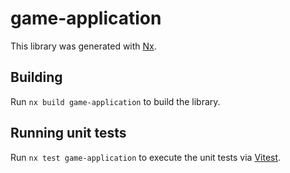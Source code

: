 # game-application

This library was generated with [Nx](https://nx.dev).

## Building

Run `nx build game-application` to build the library.

## Running unit tests

Run `nx test game-application` to execute the unit tests via [Vitest](https://vitest.dev/).
